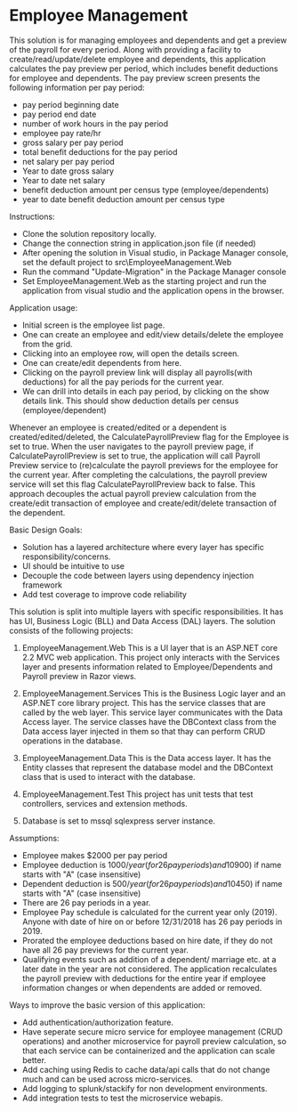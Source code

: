 # Employee Management
This solution is for managing employees and dependents and get a preview of the payroll for every period.
Along with providing a facility to create/read/update/delete employee and dependents, this application calculates the pay preview per period, which includes benefit
deductions for employee and dependents.
The pay preview screen presents the following information per pay period:
- pay period beginning date
- pay period end date
- number of work hours in the pay period
- employee pay rate/hr
- gross salary per pay period
- total benefit deductions for the pay period
- net salary per pay period
- Year to date gross salary
- Year to date net salary
- benefit deduction amount per census type (employee/dependents)
- year to date benefit deduction amount per census type

Instructions:
- Clone the solution repository locally.
- Change the connection string in application.json file (if needed)
- After opening the solution in Visual studio, in Package Manager console, set the default project to src\EmployeeManagement.Web
- Run the command "Update-Migration" in the Package Manager console
- Set EmployeeManagement.Web as the starting project and run the application from visual studio and the application opens in the browser.

Application usage:
- Initial screen is the employee list page. 
- One can create an employee and edit/view details/delete the employee from the grid.
- Clicking into an employee row, will open the details screen. 
- One can create/edit dependents from here. 
- Clicking on the payroll preview link will display all payrolls(with deductions) for all the pay periods for the current year.
- We can drill into details in each pay period, by clicking on the show details link. This should show deduction details per census (employee/dependent)

Whenever an employee is created/edited or a dependent is created/edited/deleted, the CalculatePayrollPreview flag for the Employee is set to true.
When the user navigates to the payroll preview page, if CalculatePayrollPreview is set to true, the application will call Payroll Preview service to 
(re)calculate the payroll previews for the employee for the current year. After completing the calculations, the payroll preview service will set this
flag CalculatePayrollPreview back to false. This approach decouples the actual payroll preview calculation from the create/edit transaction of employee
and create/edit/delete transaction of the dependent.


Basic Design Goals: 
- Solution has a layered architecture where every layer has specific responsibility/concerns.
- UI should be intuitive to use
- Decouple the code between layers using dependency injection framework
- Add test coverage to improve code reliability

This solution is split into multiple layers with specific responsibilities. It has has UI, Business Logic (BLL) and Data Access (DAL) layers.
The solution consists of the following projects:

1. EmployeeManagement.Web 
	This is a UI layer that is an ASP.NET core 2.2 MVC web application. 
	This project only interacts with the Services layer and presents information related to Employee/Dependents and Payroll preview 
	in Razor views.
 
2. EmployeeManagement.Services
	This is the Business Logic layer and an ASP.NET core library project. 
	This has the service classes that are called by the web layer. 
	This service layer communicates with the Data Access layer.
	The service classes have the DBContext class from the Data access layer injected in them so that thay can perform CRUD 
	operations in the database.

3. EmployeeManagement.Data 
	This is the Data access layer. It has the Entity classes that represent the database model and the DBContext class that is used to interact with the database.
	
4. EmployeeManagement.Test
	This project has unit tests that test controllers, services and extension methods.

5. Database is set to mssql sqlexpress server instance.
	
Assumptions:
- Employee makes $2000 per pay period
- Employee deduction is $1000/ year (for 26 pay periods) and 10% discount ($900) if name starts with "A" (case insensitive)
- Dependent deduction is $500/ year (for 26 pay periods) and 10% discount ($450) if name starts with "A" (case insensitive)
- There are 26 pay periods in a year. 
- Employee Pay schedule is calculated for the current year only (2019). Anyone with date of hire on or before 12/31/2018 has 26 pay periods in 2019.
- Prorated the employee deductions based on hire date, if they do not have all 26 pay previews for the current year.
- Qualifying events such as addition of a dependent/ marriage etc. at a later date in the year are not considered. 
  The application recalculates the payroll preview with deductions for the entire year if employee information changes or when dependents are added or removed.

Ways to improve the basic version of this application:
- Add authentication/authorization feature.
- Have seperate secure micro service for employee management (CRUD operations) and another microservice for payroll preview calculation,
  so that each service can be containerized and the application can scale better.
- Add caching using Redis to cache data/api calls that do not change much and can be used across micro-services.
- Add logging to splunk/stackify for non development environments.
- Add integration tests to test the microservice webapis.



